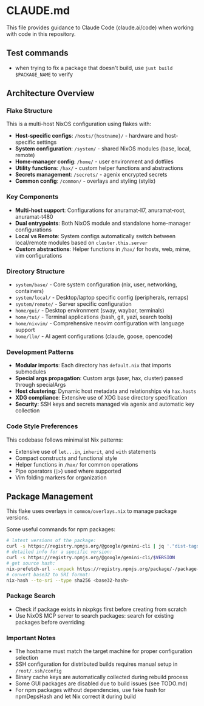 # CLAUDE.md

This file provides guidance to Claude Code (claude.ai/code) when working with
code in this repository.

## Test commands

- when trying to fix a package that doesn't build, use `just build $PACKAGE_NAME` to verify

## Architecture Overview

### Flake Structure

This is a multi-host NixOS configuration using flakes with:

- **Host-specific configs**: `/hosts/{hostname}/` - hardware and host-specific
  settings
- **System configuration**: `/system/` - shared NixOS modules (base, local,
  remote)
- **Home-manager config**: `/home/` - user environment and dotfiles
- **Utility functions**: `/hax/` - custom helper functions and abstractions
- **Secrets management**: `/secrets/` - agenix encrypted secrets
- **Common config**: `/common/` - overlays and styling (stylix)

### Key Components

- **Multi-host support**: Configurations for anuramat-ll7, anuramat-root,
  anuramat-t480
- **Dual entrypoints**: Both NixOS module and standalone home-manager
  configurations
- **Local vs Remote**: System configs automatically switch between local/remote
  modules based on `cluster.this.server`
- **Custom abstractions**: Helper functions in `/hax/` for hosts, web, mime, vim
  configurations

### Directory Structure

- `system/base/` - Core system configuration (nix, user, networking, containers)
- `system/local/` - Desktop/laptop specific config (peripherals, remaps)
- `system/remote/` - Server specific configuration
- `home/gui/` - Desktop environment (sway, waybar, terminals)
- `home/tui/` - Terminal applications (bash, git, yazi, search tools)
- `home/nixvim/` - Comprehensive neovim configuration with language support
- `home/llm/` - AI agent configurations (claude, goose, opencode)

### Development Patterns

- **Modular imports**: Each directory has `default.nix` that imports submodules
- **Special args propagation**: Custom args (user, hax, cluster) passed through
  specialArgs
- **Host clustering**: Dynamic host metadata and relationships via `hax.hosts`
- **XDG compliance**: Extensive use of XDG base directory specification
- **Security**: SSH keys and secrets managed via agenix and automatic key
  collection

### Code Style Preferences

This codebase follows minimalist Nix patterns:

- Extensive use of `let...in`, `inherit`, and `with` statements
- Compact constructs and functional style
- Helper functions in `/hax/` for common operations
- Pipe operators (`|>`) used where supported
- Vim folding markers for organization

## Package Management

This flake uses overlays in `common/overlays.nix` to manage package versions.

Some useful commands for npm packages:

```bash
# latest versions of the package:
curl -s https://registry.npmjs.org/@google/gemini-cli | jq '."dist-tags"'
# detailed info for a specific version:
curl -s https://registry.npmjs.org/@google/gemini-cli/$VERSION
# get source hash:
nix-prefetch-url --unpack https://registry.npmjs.org/package/-/package-version.tgz
# convert base32 to SRI format:
nix-hash --to-sri --type sha256 <base32-hash>
```

### Package Search

- Check if package exists in nixpkgs first before creating from scratch
- Use NixOS MCP server to search packages: search for existing packages before
  overriding

### Important Notes

- The hostname must match the target machine for proper configuration selection
- SSH configuration for distributed builds requires manual setup in
  `/root/.ssh/config`
- Binary cache keys are automatically collected during rebuild process
- Some GUI packages are disabled due to build issues (see TODO.md)
- For npm packages without dependencies, use fake hash for npmDepsHash and let
  Nix correct it during build
